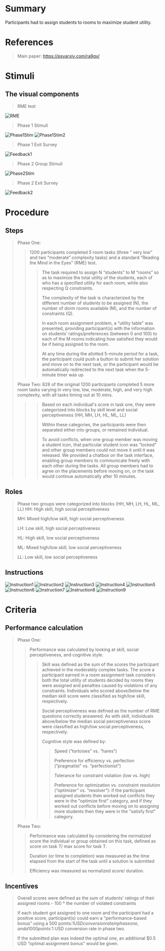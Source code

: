 # Summary
Participants had to assign students to rooms to maximize student utility.

# References
> Main paper: https://psyarxiv.com/ra9qy/

# Stimuli
## The visual components
> RME test
> 
![RME](images/RME.png)
>
> Phase 1 Stimuli
>
![Phase1Stim](images/Phase1Stim.png)
![Phase1Stim2](images/Phase1Stim2.png)
>
> Phase 1 Exit Survey
> 
![Feedback1](images/Feedback1.png)
>
> Phase 2 Group Stimuli
>
![Phase2Stim](images/Phase2Stim.png)
>
> Phase 2 Exit Survey
> 
![Feedback2](images/Feedback2.png)


# Procedure
## Steps
> Phase One:
> > 1200 participants completed 5 room tasks (three “ very low” and two “moderate” complexity tasks) and a standard “Reading the Mind in the Eyes” (RME) test.
> > > The task required to assign N “students” to M “rooms” so as to maximize the total utility of the students, each of who has a specified utility for each room, while also respecting Q constraints.
> > > 
> > > The complexity of the task is characterized by the different number of students to be assigned (N), the number of dorm rooms available (M), and the number of constraints (Q). 
> > > 
> > > In each room assignment problem, a “utility table” was presented, providing participant(s) with the information on students’ ratings/preferences (between 0 and 100) to each of the M rooms indicating how satisfied they would be if being assigned to the room.
> > > 
> > >  At any time during the allotted 5-minute period for a task, the participant could push a button to submit her solution and move on to the next task, or the participant would be automatically redirected to the next task when the 5-minute timer was up
> > > 
> Phase Two: 828 of the original 1200 participants completed 5 more room tasks varying in very low, low, moderate, high, and very high complexity, with all tasks timing out at 10 mins. 
> > > Based on each individual's score in task one, they were categorized into blocks by skill level and social perceptiveness (HH, MH, LH, HL, ML, LL) 
> > > 
> > > Within these categories, the participants were then separated either into groups, or remained individual.
> > > 
> > > To avoid conflicts, when one group member was moving a student icon, that particular student icon was “locked” and other group members could not move it until it was released. We provided a chatbox on the task interface, enabling group members to communicate freely with each other during the tasks. All group members had to agree on the placements before moving on, or the task would continue automatically after 10 minutes.

## Roles 
> Phase two groups were categorized into blocks (HH, MH, LH, HL, ML, LL)
> HH: High skill, high social perceptiveness
>  
> MH: Mixed high/low skill, high social perceptiveness
> 
> LH: Low skill, high social perceptiveness
> 
> HL: High skill, low social perceptiveness
> 
> ML: Mixed high/low skill, low social perceptiveness
> 
> LL: Low skill, low social perceptiveness

## Instructions
![Instruction1](images/Instruction1.png)
![Instruction2](images/Instruction2.png)
![Instruction3](images/Instruction3.png)
![Instruction4](images/Instruction4.png)
![Instruction5](images/Instruction5.png)
![Instruction6](images/Instruction6.png)
![Instruction7](images/Instruction7.png)
![Instruction8](images/Instruction8.png)
![Instruction9](images/Instruction9.png)

# Criteria
## Performance calculation
> Phase One:
> > Performance was calculated by looking at skill, social perceptiveness, and cognitive style.
> > > Skill was defined as the sum of the scores the participant achieved in the moderately complex tasks. The score a participant earned in a room assignment task considers both the total utility of students decided by rooms they were assigned and penalties caused by violations of any constraints. Individuals who scored above/below the median skill score were classified as high/low skill, respectively.
> > > 
> > > Social perceptiveness was defined as the number of RME questions correctly answered. As with skill, individuals above/below the median social perceptiveness score were classified as high/low social perceptiveness, respectively.
> > > 
> > > Cognitive style was defined by:
> > > > Speed (“tortoises” vs. “hares”)
> > > > 
> > > > Preference for efficiency vs. perfection (“pragmatist” vs. “perfectionist”)
> > > > 
> > > > Tolerance for constraint violation (low vs. high)
> > > > 
> > > > Preference for optimization vs. constraint resolution (“optimizer” vs. “resolver”): if the participant assigned students then worked out conflicts they were in the "optimize first" category, and if they worked out conflicts before moving on to assigning more students then they were in the "satisfy first" category.
>
> Phase Two:
> > Performance was calculated by considering the normalized score the individual or group obtained on this task, defined as score on task T/ max score for task T.
> > 
> > Duration (or time to completion) was measured as the time elapsed from the start of the task until a solution is submitted
> > 
> > Efficiency was measured as normalized score/ duration.

## Incentives
> Overall scores were defined as the sum of students’ ratings of their assigned rooms - 100 * the number of violated constraints
> 
> If each student got assigned to one room and the participant had a positive score, participant(s) could earn a “performance-based bonus” using a 500 points:$1 USD conversion rate in phase one, and a 1000 points:$1 USD conversion rate in phase two. 
> 
> If the submitted plan was indeed the optimal one, an additional $0.5 USD “optimal assignment bonus” would be given.
